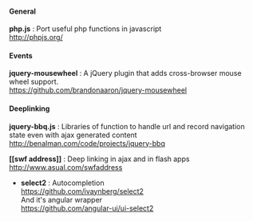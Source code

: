 #### General 

**php.js** : Port useful php functions in javascript   
http://phpjs.org/   

#### Events 

**jquery-mousewheel** : A jQuery plugin that adds cross-browser mouse wheel support.   
https://github.com/brandonaaron/jquery-mousewheel

#### Deeplinking

**jquery-bbq.js** : Libraries of function to handle url and record navigation state even with ajax generated content   
http://benalman.com/code/projects/jquery-bbq   

**[[swf address]]** : Deep linking in ajax and in flash apps   
http://www.asual.com/swfaddress

* **select2** : Autocompletion     
https://github.com/ivaynberg/select2   
And it's angular wrapper   
https://github.com/angular-ui/ui-select2    